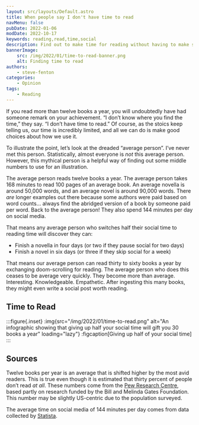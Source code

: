 ```yaml
---
layout: src/layouts/Default.astro
title: When people say I don't have time to read
navMenu: false
pubDate: 2022-01-06
modDate: 2022-10-17
keywords: reading,read,time,social
description: Find out to make time for reading without having to make substantial changes to your habits.
bannerImage:
    src: /img/2022/01/time-to-read-banner.png
    alt: Finding time to read
authors:
    - steve-fenton
categories:
    - Opinion
tags:
    - Reading
---
```


If you read more than twelve books a year, you will undoubtedly have had someone remark on your achievement. “I don’t know where you find the time,” they say. “I don’t have time to read.” Of course, as the stoics keep telling us, our time is incredibly limited, and all we can do is make good choices about how we use it.

To illustrate the point, let’s look at the dreaded “average person”. I’ve never met this person. Statistically, almost everyone is *not* this average person. However, this mythical person is a helpful way of finding out some middle numbers to use for an illustration.

The average person reads twelve books a year. The average person takes 168 minutes to read 100 pages of an average book. An average novella is around 50,000 words, and an average novel is around 90,000 words. There *are* longer examples out there because some authors were paid based on word counts… always find the abridged version of a book by someone paid per word. Back to the average person! They also spend 144 minutes per day on social media.

That means any average person who switches half their social time to reading time will discover they can:

- Finish a novella in four days (or two if they pause social for two days)
- Finish a novel in six days (or three if they skip social for a week)

That means our average person can read thirty to sixty books a year by exchanging doom-scrolling for reading. The average person who does this ceases to be average very quickly. They become more than average. Interesting. Knowledgeable. Empathetic. After ingesting this many books, they might even write a social post worth reading.

## Time to Read

:::figure{.inset}
:img{src="/img/2022/01/time-to-read.png" alt="An infographic showing that giving up half your social time will gift you 30 books a year" loading="lazy"}
:figcaption[Giving up half of your social time]
:::

## Sources

Twelve books per year is an average that is shifted higher by the most avid readers. This is true even though it is estimated that thirty percent of people don’t read *at all*. These numbers come from the [Pew Research Centre](https://www.pewresearch.org/fact-tank/2015/10/19/slightly-fewer-americans-are-reading-print-books-new-survey-finds/), based partly on research funded by the Bill and Melinda Gates Foundation. This number may be slightly US-centric due to the population surveyed.

The average time on social media of 144 minutes per day comes from data collected by [Statista](https://www.statista.com/statistics/1031948/global-usage-duration-of-social-networks-by-region/).